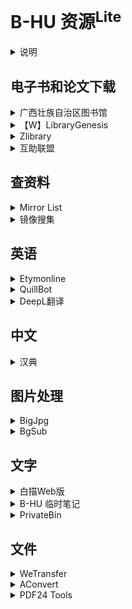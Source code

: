 <h1>B-HU 资源<sup><b>Lite</b></sup></h1>

<div><details><summary>说明</summary><p>有些朋友反应说B-HU资源的内容太杂了，实际用的时候找起来不是很方便，因此我<i>（基于自己和一些朋友的实际使用）</i>制作了这个Lite版，把像0.2一样把常用的高频网址收录在此页。这个页面的宗旨是宁缺毋滥，因此收录的链接不会太多。<br/>点击左下角展开菜单即可返回完整版。</p><p><i>如果你想增删这个页面的链接，请直接和站长进行商量，站长的联系方式在网站首页</i></p></details></div>

## 电子书和论文下载

<div class="grid">
    <div><details><summary>广西壮族自治区图书馆</summary><p>可以免费使用知网、万方、读秀等的数据库，注册一个账号就行。<br/><a href="http://www.gxlib.org.cn/" target="_blank" role="button" class="outline">访问网站</a></p></details></div>
    <div><details><summary>【W】LibraryGenesis</summary><p>一个可以媲美Sci-hub的神站，LibraryGenesis号称是帮助全人类知识无版权传播的计划，实际上确实如此。网站上论文很多，下载方便，还有很多外文书籍和中文书籍，基本上所有的外文书籍和论文都可以搜到并下载，最近的学术论文也可以下载，几乎每天都在更新！与Sci-hub一样，Librarygenesis也会遇到被封的问题，遇到这个情况，可以尝试等待一会或者换个浏览器。<br/>由于历史原因，LibGen有两个站点，分别由不同的运营者在运营，库的内容也不完全相同。以下的(1)和(2)同属一个运营者，(3)属于另一个运营者。上传书籍推荐去(1)和(2)上传。<br/><a href="http://gen.lib.rus.ec/" target="_blank" role="button" class="outline">访问网站(1)</a><br/><a href="http://libgen.rs/" target="_blank" role="button" class="outline">访问网站(2)</a><br/><a href="https://libgen.gs/" target="_blank" role="button" class="outline">访问网站(3)</a></p></details></div>
    <div><details><summary>Zlibrary</summary><p>一个免费的电子书共享社区，非注册用户每天可以下载5本，注册后可以下载十本，直接搜索就能用，下载下来的多是PDF/EPUB/MOBI/AZW/AZW3格式的电子书。<br/><a href="/#/guide/main/download?id=zlibrary相关" target="_blank" role="button" class="outline">访问网站</a></p></details></div>
</div>
<div class="grid">
    <div><details><summary>互助联盟</summary><p>本质上来讲，用这个玩意儿和直接在某宝上花钱买文件并没有什么区别，可能就是它提供了一个油猴脚本，方便一些吧。<br/><a href="https://www.xueshu86.com/" target="_blank" role="button" class="outline">访问网站</a></p></details></div>
    <div> </div>
    <div> </div>
</div>

## 查资料

<div class="grid">
    <div><details><summary>Mirror List</summary><p>这是一个由私人维护的镜像站列表，其中包含了中国大陆可直接访问的Google Search、Google Scholar、Wayback Machine（网页时光机）、DuckDuckGo（另一个搜索引擎）、Github、OpenSources镜像。如果网站不能访问，也可以直接访问它的GitHub仓库【W】。<br/><a href="https://www.library.ac.cn/" target="_blank" role="button" class="outline">访问网站</a><br/><a href="https://github.com/librarycloud/list" target="_blank" role="button" class="outline">GitHub仓库</a></p></details></div>
    <div><details><summary>镜像搜集</summary><p>一个搜集了谷歌搜索、谷歌学术、GitHub、维基百科、Zlibrary、Sci-Hub和libgen镜像资源的网站<br/><a href="https://mirrors.zhelper.net/" target="_blank" role="button" class="outline">访问网站</a></p></details></div>
    <div> </div>
</div>

## 英语

<div class="grid">
    <div><details><summary>Etymonline</summary><p>一个可以查英语单词来源的网站<br/><a href="https://www.etymonline.com/" target="_blank" role="button" class="outline">访问网站</a></p></details></div>
    <div><details><summary>QuillBot</summary><p>是一个paraphrase软件。把自己写的英语句子放进去，就会出來更好的版本，比如説词汇更加多样，结构更加清晰。如果自己不满意，还会提供近义词替换等其他操作。<br/><a href="https://quillbot.com/" target="_blank" role="button" class="outline">访问网站</a></p></details></div>
    <div><details><summary>DeepL翻译</summary><p>号称是全世界最准确的翻译网站。<br/><a href="https://www.deepl.com/translator" target="_blank" role="button" class="outline">访问网站</a></p></details></div>
</div>

## 中文

<div class="grid">
    <div><details><summary>汉典</summary><p>汉典是一个有着巨大容量的字、词、词组、成语及其他中文语言文字形式的免费在线辞典。 <br/><a href="https://www.zdic.net/" target="_blank" role="button" class="outline">访问网站</a></p></details></div>
    <div> </div>
    <div> </div>
</div>

## 图片处理

<div class="grid">
    <div><details><summary>BigJpg</summary><p>一款免费的AI图片放大工具。<br/><a href="https://bigjpg.com/" target="_blank" role="button" class="outline">访问网站</a></p></details></div>
    <div><details><summary>BgSub</summary><p>一个最高 4096×4096 分辨率、无数据上传，免费的去背景、换背景、抠图工具<br/><a href="https://bgsub.cn/" target="_blank" role="button" class="outline">访问网站（国内）</a><br/><a href="https://bgsub.com/" target="_blank" role="button" class="outline">访问网站（国际）</a></p></details></div>
    <div> </div>
</div>

## 文字

<div class="grid">
    <div><details><summary>白描Web版</summary><p>知名OCR软件白描的web版<br/><a href="https://web.baimiaoapp.com/" target="_blank" role="button" class="outline">访问网站</a></p></details></div>
    <div><details><summary>B-HU 临时笔记</summary><p>由梦貘维护的临时笔记平台，无需登录，免费使用，临时在两台设备之间传输文件很方便。<br/><a href="http://t.b-hu.org/note/i.html" target="_blank" role="button" class="outline">访问网站</a></p></details></div>
    <div><details><summary>PrivateBin</summary><p>PrivateBin 是一个极简、开源、对粘贴内容毫不知情的在线粘贴板，数据在浏览器内进行 AES-256 加密和解密。<br/><a href="https://privatebin.net/" target="_blank" role="button" class="outline">访问网站</a></p></details></div>
</div>

## 文件

<div class="grid">
    <div><details><summary>WeTransfer</summary><p>免费且开箱即用的临时文件传输网站。<br/><a href="https://wetransfer.com/" target="_blank" role="button" class="outline">访问网站</a></p></details></div>
    <div><details><summary>AConvert</summary><p>免费且开箱即用的在线格式转换软件（基本上啥都能转）。<br/><a href="https://www.aconvert.com/" target="_blank" role="button" class="outline">访问网站</a></p></details></div>
    <div><details><summary>PDF24 Tools</summary><p>一个PDF处理网站（有软件），可以合并切割排序压缩解密添加电子签名格式转换，功能应有尽有而且没有文件大小数量的限制，而且完全免费。<br/><a href="https://tools.pdf24.org/zh/" target="_blank" role="button" class="outline">访问网站</a></p></details></div>
</div>
